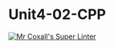 # Unit4-02-CPP
[![Mr Coxall's Super Linter](https://github.com/ICS3U-Programming-MarcusW/Unit4-02-CPP/workflows/Mr%20Coxall's%20Super%20Linter/badge.svg)](https://github.com/ICS3U-Programming-MarcusW/Unit4-02-CPP/actions/)
